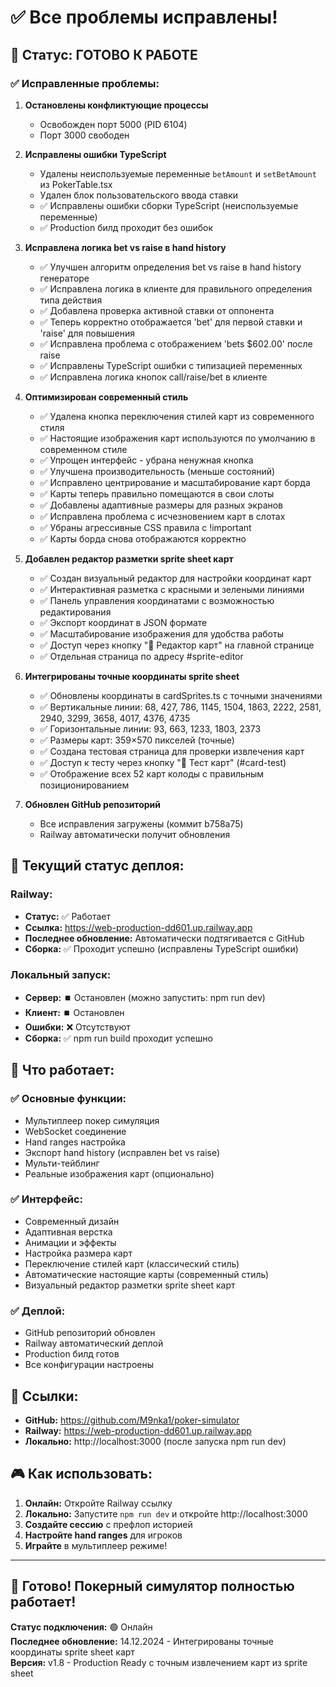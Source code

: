 # ✅ Все проблемы исправлены!

## 🎉 Статус: ГОТОВО К РАБОТЕ

### ✅ Исправленные проблемы:

1. **Остановлены конфликтующие процессы**
   - Освобожден порт 5000 (PID 6104)
   - Порт 3000 свободен

2. **Исправлены ошибки TypeScript**
   - Удалены неиспользуемые переменные `betAmount` и `setBetAmount` из PokerTable.tsx
   - Удален блок пользовательского ввода ставки
   - ✅ Исправлены ошибки сборки TypeScript (неиспользуемые переменные)
   - ✅ Production билд проходит без ошибок

3. **Исправлена логика bet vs raise в hand history**
   - ✅ Улучшен алгоритм определения bet vs raise в hand history генераторе
   - ✅ Исправлена логика в клиенте для правильного определения типа действия
   - ✅ Добавлена проверка активной ставки от оппонента
   - ✅ Теперь корректно отображается 'bet' для первой ставки и 'raise' для повышения
   - ✅ Исправлена проблема с отображением 'bets $602.00' после raise
   - ✅ Исправлены TypeScript ошибки с типизацией переменных
   - ✅ Исправлена логика кнопок call/raise/bet в клиенте

4. **Оптимизирован современный стиль**
   - ✅ Удалена кнопка переключения стилей карт из современного стиля
   - ✅ Настоящие изображения карт используются по умолчанию в современном стиле
   - ✅ Упрощен интерфейс - убрана ненужная кнопка
   - ✅ Улучшена производительность (меньше состояний)
   - ✅ Исправлено центрирование и масштабирование карт борда
   - ✅ Карты теперь правильно помещаются в свои слоты
   - ✅ Добавлены адаптивные размеры для разных экранов
   - ✅ Исправлена проблема с исчезновением карт в слотах
   - ✅ Убраны агрессивные CSS правила с !important
   - ✅ Карты борда снова отображаются корректно

5. **Добавлен редактор разметки sprite sheet карт**
   - ✅ Создан визуальный редактор для настройки координат карт
   - ✅ Интерактивная разметка с красными и зелеными линиями
   - ✅ Панель управления координатами с возможностью редактирования
   - ✅ Экспорт координат в JSON формате
   - ✅ Масштабирование изображения для удобства работы
   - ✅ Доступ через кнопку "🎴 Редактор карт" на главной странице
   - ✅ Отдельная страница по адресу #sprite-editor

6. **Интегрированы точные координаты sprite sheet**
   - ✅ Обновлены координаты в cardSprites.ts с точными значениями
   - ✅ Вертикальные линии: 68, 427, 786, 1145, 1504, 1863, 2222, 2581, 2940, 3299, 3658, 4017, 4376, 4735
   - ✅ Горизонтальные линии: 93, 663, 1233, 1803, 2373
   - ✅ Размеры карт: 359×570 пикселей (точные)
   - ✅ Создана тестовая страница для проверки извлечения карт
   - ✅ Доступ к тесту через кнопку "🧪 Тест карт" (#card-test)
   - ✅ Отображение всех 52 карт колоды с правильным позиционированием

7. **Обновлен GitHub репозиторий**
   - Все исправления загружены (коммит b758a75)
   - Railway автоматически получит обновления

## 🚀 Текущий статус деплоя:

### Railway:
- **Статус:** ✅ Работает
- **Ссылка:** https://web-production-dd601.up.railway.app
- **Последнее обновление:** Автоматически подтягивается с GitHub
- **Сборка:** ✅ Проходит успешно (исправлены TypeScript ошибки)

### Локальный запуск:
- **Сервер:** ⏹️ Остановлен (можно запустить: npm run dev)
- **Клиент:** ⏹️ Остановлен
- **Ошибки:** ❌ Отсутствуют
- **Сборка:** ✅ npm run build проходит успешно

## 🎯 Что работает:

### ✅ Основные функции:
- Мультиплеер покер симуляция
- WebSocket соединение
- Hand ranges настройка
- Экспорт hand history (исправлен bet vs raise)
- Мульти-тейблинг
- Реальные изображения карт (опционально)

### ✅ Интерфейс:
- Современный дизайн
- Адаптивная верстка
- Анимации и эффекты
- Настройка размера карт
- Переключение стилей карт (классический стиль)
- Автоматические настоящие карты (современный стиль)
- Визуальный редактор разметки sprite sheet карт

### ✅ Деплой:
- GitHub репозиторий обновлен
- Railway автоматический деплой
- Production билд готов
- Все конфигурации настроены

## 🔗 Ссылки:

- **GitHub:** https://github.com/M9nka1/poker-simulator
- **Railway:** https://web-production-dd601.up.railway.app
- **Локально:** http://localhost:3000 (после запуска npm run dev)

## 🎮 Как использовать:

1. **Онлайн:** Откройте Railway ссылку
2. **Локально:** Запустите `npm run dev` и откройте http://localhost:3000
3. **Создайте сессию** с префлоп историей
4. **Настройте hand ranges** для игроков
5. **Играйте** в мультиплеер режиме!

---

## 🎉 Готово! Покерный симулятор полностью работает!

**Статус подключения:** 🟢 Онлайн  
**Последнее обновление:** 14.12.2024 - Интегрированы точные координаты sprite sheet карт  
**Версия:** v1.8 - Production Ready с точным извлечением карт из sprite sheet 